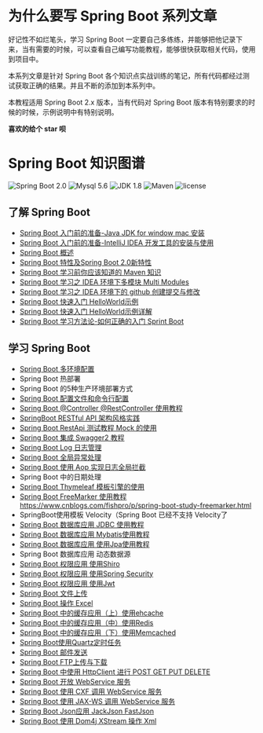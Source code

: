 # 为什么要写 Spring Boot 系列文章

好记性不如烂笔头，学习 Spring Boot 一定要自己多练练，并能够把他记录下来，当有需要的时候，可以查看自己编写功能教程，能够很快获取相关代码，使用到项目中。

本系列文章是针对 Spring Boot 各个知识点实战训练的笔记，所有代码都经过测试获取正确的结果。并且不断的添加到本系列中。

本教程适用 Spring Boot 2.x 版本，当有代码对 Spring Boot 版本有特别要求的时候的时候，示例说明中有特别说明。

**喜欢的给个 star 呗**

# Spring Boot 知识图谱

![Spring Boot 2.0](https://img.shields.io/badge/Spring%20Boot-2.0-brightgreen.svg)
![Mysql 5.6](https://img.shields.io/badge/Mysql-5.6-blue.svg)
![JDK 1.8](https://img.shields.io/badge/JDK-1.8-brightgreen.svg)
![Maven](https://img.shields.io/badge/Maven-3.5.0-yellowgreen.svg)
![license](https://img.shields.io/badge/license-MPL--2.0-blue.svg)

## 了解 Spring Boot
- [Spring Boot 入门前的准备-Java JDK for window mac 安装](https://www.cnblogs.com/fishpro/p/spring-knowledge-graph-1-window-mac-install-jdk.html)
- [Spring Boot 入门前的准备-IntelliJ IDEA 开发工具的安装与使用](https://www.cnblogs.com/fishpro/p/spring-knowledge-graph-1-java-ide.html)
- [Spring Boot 概述](https://www.cnblogs.com/fishpro/p/11135358.html)
- [Spring Boot 特性及Spring Boot 2.0新特性](https://www.cnblogs.com/fishpro/p/11135362.html)
- [Spring Boot 学习前你应该知道的 Maven 知识](https://www.cnblogs.com/fishpro/p/11140900.html)
- [Spring Boot 学习之 IDEA 环境下多模块 Multi Modules](https://www.cnblogs.com/fishpro/p/11165827.html)
- [Spring Boot 学习之 IDEA 环境下的 github 创建提交与修改](https://www.cnblogs.com/fishpro/p/11167353.html)
- [Spring Boot 快速入门 HelloWorld示例](https://www.cnblogs.com/fishpro/p/spring-boot-study-helloworld.html)
- [Spring Boot 快速入门 HelloWorld示例详解](https://www.cnblogs.com/fishpro/p/10675293.html)
- [Spring Boot 学习方法论-如何正确的入门 Sprint Boot](https://www.cnblogs.com/fishpro/p/11144008.html)

## 学习 Spring Boot

- [Spring Boot 多环境配置](https://www.cnblogs.com/fishpro/p/11154872.html)
- Spring Boot 热部署
- Spring Boot 的5种生产环境部署方式
- [Spring Boot 配置文件和命令行配置](https://www.cnblogs.com/fishpro/p/spring-boot-study-cfg.html)
- [Spring Boot @Controller @RestController 使用教程](https://www.cnblogs.com/fishpro/p/spring-boot-study-restcontroller.html)
- [SpringBoot RESTful API 架构风格实践](https://www.cnblogs.com/fishpro/p/spring-boot-study-restful.html)
- [Spring Boot RestApi 测试教程 Mock 的使用](https://www.cnblogs.com/fishpro/p/spring-boot-study-resttest-mock.html)
- [Spring Boot 集成 Swagger2 教程](https://www.cnblogs.com/fishpro/p/spring-boot-study-swagger2.html)
- [Spring Boot Log 日志管理](https://www.cnblogs.com/fishpro/p/11167469.html)
- [Spring Boot 全局异常处理](https://www.cnblogs.com/fishpro/p/11179688.html)
- [Spring Boot 使用 Aop 实现日志全局拦截](https://www.cnblogs.com/fishpro/p/11183086.html)
- Spring Boot 中的日期处理
- [Spring Boot Thymeleaf 模板引擎的使用](https://www.cnblogs.com/fishpro/p/11175391.html)
- [Spring Boot FreeMarker 使用教程]()https://www.cnblogs.com/fishpro/p/spring-boot-study-freemarker.html
- SpringBoot使用模板 Velocity（Spring Boot 已经不支持 Velocity了
- [Spring Boot 数据库应用 JDBC 使用教程](https://www.cnblogs.com/fishpro/p/spring-boot-study-jdbc.html)
- [Spring Boot 数据库应用 Mybatis使用教程](https://www.cnblogs.com/fishpro/p/spring-boot-study-mybatis.html)
- [Spring Boot 数据库应用 使用Jpa使用教程](https://www.cnblogs.com/fishpro/p/spring-boot-study-jpa.html)
- Spring Boot 数据库应用 动态数据源
- [Spring Boot 权限应用 使用Shiro](https://www.cnblogs.com/fishpro/p/spring-boot-study-study.html)
- [Spring Boot 权限应用 使用Spring Security](https://www.cnblogs.com/fishpro/p/spring-boot-study-securing.html)
- [Spring Boot 权限应用 使用Jwt](https://www.cnblogs.com/fishpro/p/spring-boot-study-jwt.html)
- [Spring Boot 文件上传](https://www.cnblogs.com/fishpro/p/spring-boot-study-upload.html)
- [Spring Boot 操作 Excel](https://www.cnblogs.com/fishpro/p/spring-boot-study-excel.html)
- [Spring Boot 中的缓存应用（上）使用ehcache](https://www.cnblogs.com/fishpro/p/spring-boot-study-ehcache.html)
- [Spring Boot 中的缓存应用（中）使用Redis](https://www.cnblogs.com/fishpro/p/spring-boot-study-redis.html)
- [Spring Boot 中的缓存应用（下）使用Memcached](https://www.cnblogs.com/fishpro/p/spring-boot-study-memcached.html)
- [Spring Boot使用Quartz定时任务](https://www.cnblogs.com/fishpro/p/spring-boot-study-quartz.html)
- [Spring Boot 邮件发送](https://www.cnblogs.com/fishpro/p/spring-boot-study-sendemail.html)
- [Spring Boot FTP上传与下载](https://www.cnblogs.com/fishpro/p/spring-boot-study-ftpclient.html)
- [Spring Boot 中使用 HttpClient 进行 POST GET PUT DELETE](https://www.cnblogs.com/fishpro/p/spring-boot-study-httpclient.html)
- [Spring Boot 开放 WebService 服务](https://www.cnblogs.com/fishpro/p/spring-boot-study-webservice.html)
- [Spring Boot 使用 CXF 调用 WebService 服务](https://www.cnblogs.com/fishpro/p/spring-boot-study-cxfclient.html)
- [Spring Boot 使用 JAX-WS 调用 WebService 服务](https://www.cnblogs.com/fishpro/p/spring-boot-study-webservicejaxws.html)
- [Spring Boot Json应用 JackJson FastJson](https://www.cnblogs.com/fishpro/p/spring-boot-study-jackjson.html)
- [Spring Boot 使用 Dom4j XStream 操作 Xml](https://www.cnblogs.com/fishpro/p/spring-boot-study-xml.html)


 
